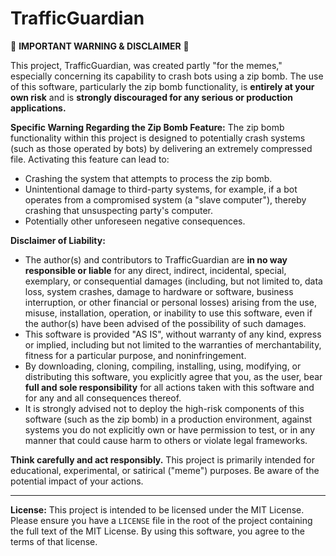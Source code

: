 # TrafficGuardian

🚨 **IMPORTANT WARNING & DISCLAIMER** 🚨

This project, TrafficGuardian, was created partly "for the memes," especially concerning its capability to crash bots using a zip bomb. The use of this software, particularly the zip bomb functionality, is **entirely at your own risk** and is **strongly discouraged for any serious or production applications.**

**Specific Warning Regarding the Zip Bomb Feature:**
The zip bomb functionality within this project is designed to potentially crash systems (such as those operated by bots) by delivering an extremely compressed file. Activating this feature can lead to:
* Crashing the system that attempts to process the zip bomb.
* Unintentional damage to third-party systems, for example, if a bot operates from a compromised system (a "slave computer"), thereby crashing that unsuspecting party's computer.
* Potentially other unforeseen negative consequences.

**Disclaimer of Liability:**
* The author(s) and contributors to TrafficGuardian are **in no way responsible or liable** for any direct, indirect, incidental, special, exemplary, or consequential damages (including, but not limited to, data loss, system crashes, damage to hardware or software, business interruption, or other financial or personal losses) arising from the use, misuse, installation, operation, or inability to use this software, even if the author(s) have been advised of the possibility of such damages.
* This software is provided "AS IS", without warranty of any kind, express or implied, including but not limited to the warranties of merchantability, fitness for a particular purpose, and noninfringement.
* By downloading, cloning, compiling, installing, using, modifying, or distributing this software, you explicitly agree that you, as the user, bear **full and sole responsibility** for all actions taken with this software and for any and all consequences thereof.
* It is strongly advised not to deploy the high-risk components of this software (such as the zip bomb) in a production environment, against systems you do not explicitly own or have permission to test, or in any manner that could cause harm to others or violate legal frameworks.

**Think carefully and act responsibly.** This project is primarily intended for educational, experimental, or satirical ("meme") purposes. Be aware of the potential impact of your actions.

---

**License:**
This project is intended to be licensed under the MIT License. Please ensure you have a `LICENSE` file in the root of the project containing the full text of the MIT License. By using this software, you agree to the terms of that license.
